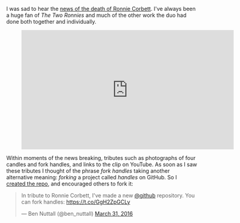 I was sad to hear the [news of the death of Ronnie Corbett](https://www.bbc.co.uk/news/entertainment-arts-35934024).
I've always been a huge fan of *The Two Ronnies* and much of the other work the duo had done both
together and individually.

<figure class="wp-block-image">
<iframe width="560" height="315" src="https://www.youtube.com/embed/gi_6SaqVQSw?si=lF9UO6QWLSo0jIi1" title="YouTube video player" frameborder="0" allow="accelerometer; autoplay; clipboard-write; encrypted-media; gyroscope; picture-in-picture; web-share" referrerpolicy="strict-origin-when-cross-origin" allowfullscreen></iframe>
</figure>

Within moments of the news breaking, tributes such as photographs of four candles and fork handles,
and links to the clip on YouTube. As soon as I saw these tributes I thought of the phrase *fork
handles* taking another alternative meaning: *forking* a project called *handles* on GitHub. So I
[created the repo](https://github.com/bennuttall/handles/), and encouraged others to fork it:

> In tribute to Ronnie Corbett, I've made a new
> [@github](https://twitter.com/github?ref_src=twsrc%5Etfw) repository. You can fork handles:
> <https://t.co/GgH2ZpGCLy>
>
> — Ben Nuttall (@ben_nuttall) [March 31,
> 2016](https://twitter.com/ben_nuttall/status/715496212074479616?ref_src=twsrc%5Etfw)
